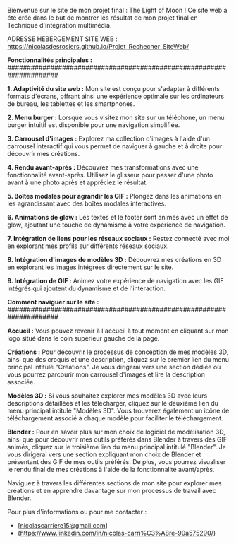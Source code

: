 Bienvenue sur le site de mon projet final : The Light of Moon !
Ce site web a été créé dans le but de montrer les résultat de mon projet final en Technique d'intégration multimédia.

ADRESSE HEBERGEMENT SITE WEB : https://nicolasdesrosiers.github.io/Projet_Rechecher_SiteWeb/

**Fonctionnalités principales :**
#####################################################################

**1. Adaptivité du site web :**
Mon site est conçu pour s'adapter à différents formats d'écrans, offrant ainsi une expérience optimale sur les ordinateurs de bureau, les tablettes et les smartphones.

**2. Menu burger :**
Lorsque vous visitez mon site sur un téléphone, un menu burger intuitif est disponible pour une navigation simplifiée.

**3. Carrousel d'images :**
Explorez ma collection d'images à l'aide d'un carrousel interactif qui vous permet de naviguer à gauche et à droite pour découvrir mes créations.

**4. Rendu avant-après :**
Découvrez mes transformations avec une fonctionnalité avant-après. Utilisez le glisseur pour passer d'une photo avant à une photo après et appréciez le résultat.

**5. Boîtes modales pour agrandir les GIF :**
Plongez dans les animations en les agrandissant avec des boîtes modales interactives.

**6. Animations de glow :**
Les textes et le footer sont animés avec un effet de glow, ajoutant une touche de dynamisme à votre expérience de navigation.

**7. Intégration de liens pour les réseaux sociaux :**
Restez connecté avec moi en explorant mes profils sur différents réseaux sociaux.

**8. Intégration d'images de modèles 3D :**
Découvrez mes créations en 3D en explorant les images intégrées directement sur le site.

**9. Intégration de GIF :**
Animez votre expérience de navigation avec les GIF intégrés qui ajoutent du dynamisme et de l'interaction.

**Comment naviguer sur le site :**
#####################################################################

**Accueil :**
Vous pouvez revenir à l'accueil à tout moment en cliquant sur mon logo situé dans le coin supérieur gauche de la page.

**Créations :**
Pour découvrir le processus de conception de mes modèles 3D, ainsi que des croquis et une description, cliquez sur le premier lien du menu principal intitulé "Créations". Je vous dirigerai vers une section dédiée où vous pourrez parcourir mon carrousel d'images et lire la description associée.

**Modèles 3D :**
Si vous souhaitez explorer mes modèles 3D avec leurs descriptions détaillées et les télécharger, cliquez sur le deuxième lien du menu principal intitulé "Modèles 3D". Vous trouverez également un icône de téléchargement associé à chaque modèle pour faciliter le téléchargement.

**Blender :**
Pour en savoir plus sur mon choix de logiciel de modélisation 3D, ainsi que pour découvrir mes outils préférés dans Blender à travers des GIF animés, cliquez sur le troisième lien du menu principal intitulé "Blender". Je vous dirigerai vers une section expliquant mon choix de Blender et présentant des GIF de mes outils préférés. De plus, vous pourrez visualiser le rendu final de mes créations à l'aide de la fonctionnalité avant/après.

Naviguez à travers les différentes sections de mon site pour explorer mes créations et en apprendre davantage sur mon processus de travail avec Blender.

Pour plus d'informations ou pour me contacter :

- [nicolascarriere15@gmail.com]
- (https://www.linkedin.com/in/nicolas-carri%C3%A8re-90a575290/)
